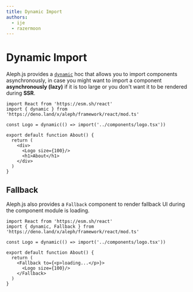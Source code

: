 ```yaml
---
title: Dynamic Import
authors:
  - ije
  - razermoon
---
```


# Dynamic Import

Aleph.js provides a [`dynamic`](/docs/api-reference/framework/react/mod.ts#dynamic) hoc that allows you to import components asynchronously, in case you might want to import a component **asynchronously (lazy)** if it is too large or you don't want it to be rendered during **SSR**.

```tsx
import React from 'https://esm.sh/react'
import { dynamic } from 'https://deno.land/x/aleph/framework/react/mod.ts'

const Logo = dynamic(() => import('../components/logo.tsx'))

export default function About() {
  return (
    <div>
      <Logo size={100}/>
      <h1>About</h1>
    </div>
  )
}
```

## Fallback

Aleph.js also provides a `Fallback` component to render fallback UI during the component module is loading.

```tsx
import React from 'https://esm.sh/react'
import { dynamic, Fallback } from 'https://deno.land/x/aleph/framework/react/mod.ts'

const Logo = dynamic(() => import('../components/logo.tsx'))

export default function About() {
  return (
    <Fallback to={<p>loading...</p>}>
      <Logo size={100}/>
    </Fallback>
  )
}
